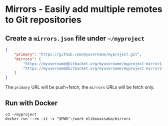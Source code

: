 # Mirrors - Easily add multiple remotes to Git repositories

## Create a `mirrors.json` file under `~/myproject`
```json
{
	"primary": "https://github.com/myusername/myproject.git",
	"mirrors": [
		"https://myusername@bitbucket.org/myusername/myproject-mirror1.git",
		"https://myusername@bitbucket.org/myusername/myproject-mirror2.git"
	]
}
```
The `primary` URL will be push+fetch, the `mirrors` URLs will be fetch only.

## Run with Docker
```shell script
cd ~/myproject
docker run --rm -it -v "$PWD":/work elibouassaba/mirrors
```
